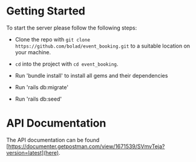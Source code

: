 
# Getting Started

To start the server please follow the following steps:

- Clone the repo with `git clone https://github.com/bolad/event_booking.git` to a suitable location on your machine.

- `cd` into the project with `cd event_booking`.
- Run 'bundle install' to install all gems and their dependencies
- Run 'rails db:migrate'
- Run 'rails db:seed'

# API Documentation

The API documentation can be found [https://documenter.getpostman.com/view/1671539/SVmvTeja?version=latest](here).
